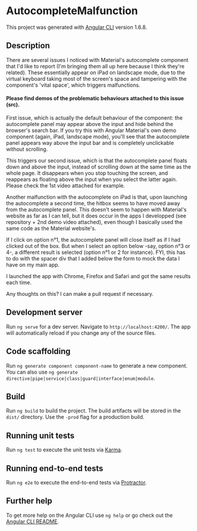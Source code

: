 # AutocompleteMalfunction

This project was generated with [Angular CLI](https://github.com/angular/angular-cli) version 1.6.8.

## Description

There are several issues I noticed with Material's autocomplete component that I'd like to report (I'm bringing them all up here because I think they're related). These essentially appear on iPad on landscape mode, due to the virtual keyboard taking most of the screen's space and tampering with the component's 'vital space', which triggers malfunctions.

#### Please find demos of the problematic behaviours attached to this issue (src).

First issue, which is actually the default behaviour of the component: the autocomplete panel may appear above the input and hide behind the browser's search bar. If you try this with Angular Material's own demo component (again, iPad, landscape mode), you'll see that the autocomplete panel appears way above the input bar and is completely unclickable without scrolling.

This triggers our second issue, which is that the autocomplete panel floats down and above the input, instead of scrolling down at the same time as the whole page. It disappears when you stop touching the screen, and reappears as floating above the input when you select the latter again. Please check the 1st video attached for example.

Another malfunction with the autocomplete on iPad is that, upon launching the autocomplete a second time, the hitbox seems to have moved away from the autocomplete panel. This doesn't seem to happen with Material's website as far as I can tell, but it does occur in the apps I developped (see repository + 2nd demo video attached), even though I basically used the same code as the Material website's.

If I click on option n°1, the autocomplete panel will close itself as if I had clicked out of the box. But when I select an option below -say, option n°3 or 4-, a different result is selected (option n°1 or 2 for instance). FYI, this has to do with the spacer div that I added below the form to mock the data I have on my main app.

I launched the app with Chrome, Firefox and Safari and got the same results each time.

Any thoughts on this? I can make a pull request if necessary.

## Development server

Run `ng serve` for a dev server. Navigate to `http://localhost:4200/`. The app will automatically reload if you change any of the source files.

## Code scaffolding

Run `ng generate component component-name` to generate a new component. You can also use `ng generate directive|pipe|service|class|guard|interface|enum|module`.

## Build

Run `ng build` to build the project. The build artifacts will be stored in the `dist/` directory. Use the `-prod` flag for a production build.

## Running unit tests

Run `ng test` to execute the unit tests via [Karma](https://karma-runner.github.io).

## Running end-to-end tests

Run `ng e2e` to execute the end-to-end tests via [Protractor](http://www.protractortest.org/).

## Further help

To get more help on the Angular CLI use `ng help` or go check out the [Angular CLI README](https://github.com/angular/angular-cli/blob/master/README.md).
